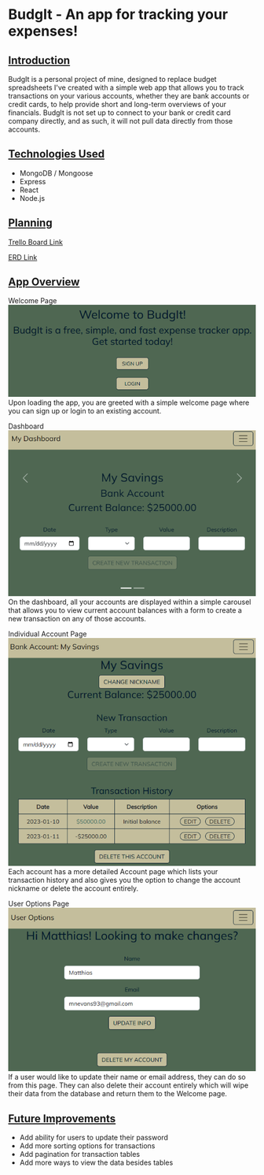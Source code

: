 # BudgIt - An app for tracking your expenses!

## <u>Introduction</u>
BudgIt is a personal project of mine, designed to replace budget spreadsheets I've created with a simple web app that allows you to track transactions on your various accounts, whether they are bank accounts or credit cards, to help provide short and long-term overviews of your financials. BudgIt is not set up to connect to your bank or credit card company directly, and as such, it will not pull data directly from those accounts.

## <u>Technologies Used</u>
<ul>
    <li>MongoDB / Mongoose</li>
    <li>Express</li>
    <li>React</li>
    <li>Node.js</li>
</ul>

## <u>Planning</u>
<a href='https://trello.com/b/O4HcFuG9/budgit-app'>Trello Board Link</a>

<a href='https://lucid.app/lucidchart/fca1836a-5164-474a-a950-7c61913f8e83/edit?viewport_loc=-329%2C-148%2C2219%2C1065%2C0_0&invitationId=inv_af664043-3716-4c77-8c28-2754a3f528b8'>ERD Link</a>

## <u>App Overview</u>
Welcome Page <br>
<img src="public/readme/welcome.PNG" > <br>
Upon loading the app, you are greeted with a simple welcome page where you can sign up or login to an existing account.

Dashboard <br>
<img src="public/readme/dashboard.PNG" > <br>
On the dashboard, all your accounts are displayed within a simple carousel that allows you to view current account balances with a form to create a new transaction on any of those accounts.

Individual Account Page <br>
<img src="public/readme/account.PNG" > <br>
Each account has a more detailed Account page which lists your transaction history and also gives you the option to change the account nickname or delete the account entirely.

User Options Page <br>
<img src="public/readme/options.PNG" > <br>
If a user would like to update their name or email address, they can do so from this page. They can also delete their account entirely which will wipe their data from the database and return them to the Welcome page.

## <u>Future Improvements</u>
<ul>
    <li>Add ability for users to update their password</li>
    <li>Add more sorting options for transactions</li>
    <li>Add pagination for transaction tables</li>
    <li>Add more ways to view the data besides tables</li>
</ul>
